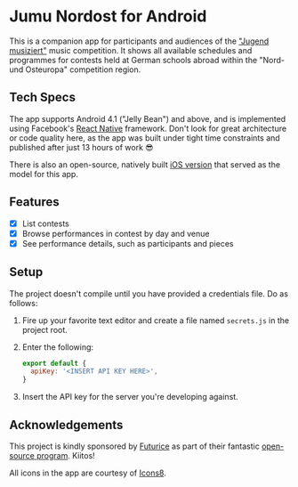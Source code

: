 Jumu Nordost for Android
========================

This is a companion app for participants and audiences of the ["Jugend musiziert"][jugend-musiziert] music competition. It shows all available schedules and programmes for contests held at German schools abroad within the "Nord- und Osteuropa" competition region.

[jugend-musiziert]: https://en.wikipedia.org/wiki/Jugend_musiziert

Tech Specs
----------

The app supports Android 4.1 ("Jelly Bean") and above, and is implemented using Facebook's [React Native][react-native] framework. Don't look for great architecture or code quality here, as the app was built under tight time constraints and published after just 13 hours of work :sunglasses:

There is also an open-source, natively built [iOS version][jumu-nordost-ios] that served as the model for this app.

[react-native]: https://facebook.github.io/react-native/
[jumu-nordost-ios]: https://github.com/richeterre/jumu-nordost-ios

Features
--------

* [x] List contests
* [x] Browse performances in contest by day and venue
* [x] See performance details, such as participants and pieces

Setup
-----

The project doesn't compile until you have provided a credentials file. Do as follows:

1. Fire up your favorite text editor and create a file named `secrets.js` in the project root.
1. Enter the following:

    ```javascript
    export default {
      apiKey: '<INSERT API KEY HERE>',
    }
    ```

1. Insert the API key for the server you're developing against.

Acknowledgements
----------------

This project is kindly sponsored by [Futurice][futurice] as part of their fantastic [open-source program][spice-program]. Kiitos!

All icons in the app are courtesy of [Icons8][icons8].

[futurice]: http://futurice.com/
[spice-program]: http://www.spiceprogram.org/
[icons8]: https://icons8.com/
